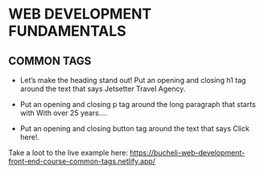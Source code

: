 # WEB DEVELOPMENT FUNDAMENTALS

## COMMON TAGS

* Let’s make the heading stand out! Put an opening and closing h1 tag around the text that says Jetsetter Travel Agency.

* Put an opening and closing p tag around the long paragraph that starts with With over 25 years....

* Put an opening and closing button tag around the text that says Click here!.

Take a loot to the live example here: https://bucheli-web-development-front-end-course-common-tags.netlify.app/


